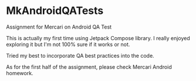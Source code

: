 # MkAndroidQATests
Assignment for Mercari on Android QA Test

This is actually my first time using Jetpack Compose library. I really enjoyed exploring it but I'm not 100% sure if it works or not.

Tried my best to incorporate QA best practices into the code.

As for the first half of the assignment, please check Mercari Android homework.
